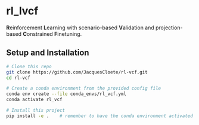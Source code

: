 # rl_lvcf
**R**einforcement **L**earning with scenario-based **V**alidation and projection-based **C**onstrained **F**inetuning.

## Setup and Installation

```bash
# Clone this repo
git clone https://github.com/JacquesCloete/rl-vcf.git
cd rl-vcf

# Create a conda environment from the provided config file
conda env create --file conda_envs/rl_vcf.yml
conda activate rl_vcf

# Install this project
pip install -e .    # remember to have the conda environment activated before running this!
```